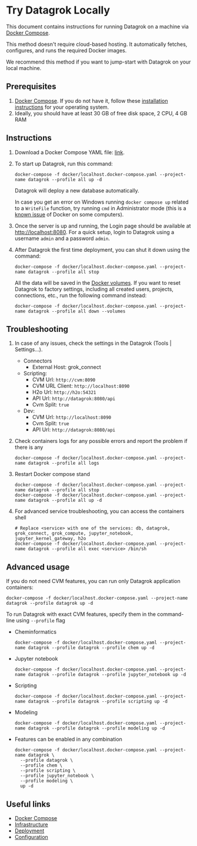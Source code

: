 <!-- TITLE: Try Datagrok Locally -->
<!-- SUBTITLE: -->

# Try Datagrok Locally

This document contains instructions for running Datagrok on a machine
via [Docker Compose](https://docs.docker.com/compose/).

This method doesn't require cloud-based hosting. It automatically fetches, configures, and runs the required Docker
images.

We recommend this method if you want to jump-start with Datagrok on your local machine.

## Prerequisites

1. [Docker Compose](https://docs.docker.com/compose/). If you do not have it, follow
   these [installation instructions](https://docs.docker.com/compose/install/) for your operating system.
2. Ideally, you should have at least 30 GB of free disk space, 2 CPU, 4 GB RAM

## Instructions

1. Download a Docker Compose YAML
   file: [link](https://github.com/datagrok-ai/public/blob/master/docker/localhost.docker-compose.yaml).

2. To start up Datagrok, run this command:

   ```shell
   docker-compose -f docker/localhost.docker-compose.yaml --project-name datagrok --profile all up -d
   ```

   Datagrok will deploy a new database automatically.

   In case you get an error on Windows running `docker compose up` related to a `WriteFile`
   function, try running `cmd`
   in Administrator mode (this is a [known issue](https://github.com/docker/compose/issues/4531) of Docker on some
   computers).
3. Once the server is up and running, the Login page should be available
   at [http://localhost:8080](http://localhost:8080). For a quick setup, login to Datagrok using a username `admin`
   and a password `admin`.
4. After Datagrok the first time deployment, you can shut it down using the command:

   ```shell
   docker-compose -f docker/localhost.docker-compose.yaml --project-name datagrok --profile all stop
   ```

   All the data will be saved in the [Docker volumes](https://docs.docker.com/storage/volumes/). If you want to reset
   Datagrok to factory settings, including all created users, projects, connections, etc., run the following command
   instead:

   ```shell
   docker-compose -f docker/localhost.docker-compose.yaml --project-name datagrok --profile all down --volumes
   ```

## Troubleshooting

1. In case of any issues, check the settings in the Datagrok (Tools | Settings...).
    * Connectors
        * External Host: grok_connect
    * Scripting:
        * CVM Url: `http://cvm:8090`
        * CVM URL Client: `http://localhost:8090`
        * H2o Url: `http://h2o:54321`
        * API Url: `http://datagrok:8080/api`
        * Cvm Split: `true`
    * Dev:
        * CVM Url: `http://localhost:8090`
        * Cvm Split: `true`
        * API Url: `http://datagrok:8080/api`

2. Check containers logs for any possible errors and report the problem if there is any

   ```shell
   docker-compose -f docker/localhost.docker-compose.yaml --project-name datagrok --profile all logs
   ```

3. Restart Docker compose stand

    ```shell
    docker-compose -f docker/localhost.docker-compose.yaml --project-name datagrok --profile all stop
    docker-compose -f docker/localhost.docker-compose.yaml --project-name datagrok --profile all up -d
    ```

4. For advanced service troubleshooting, you can access the containers shell

    ```shell
    # Replace <service> with one of the services: db, datagrok, grok_connect, grok_compute, jupyter_notebook, jupyter_kernel_gateway, h2o
    docker-compose -f docker/localhost.docker-compose.yaml --project-name datagrok --profile all exec <service> /bin/sh
    ```

## Advanced usage

If you do not need CVM features, you can run only Datagrok application containers:

```shell
docker-compose -f docker/localhost.docker-compose.yaml --project-name datagrok --profile datagrok up -d
```

To run Datagrok with exact CVM features, specify them in the command-line using `--profile` flag

* Cheminformatics

   ```shell
   docker-compose -f docker/localhost.docker-compose.yaml --project-name datagrok --profile datagrok --profile chem up -d
   ```

* Jupyter notebook

   ```shell
   docker-compose -f docker/localhost.docker-compose.yaml --project-name datagrok --profile datagrok --profile jupyter_notebook up -d
   ```

* Scripting

   ```shell
   docker-compose -f docker/localhost.docker-compose.yaml --project-name datagrok --profile datagrok --profile scripting up -d
   ```

* Modeling

   ```shell
   docker-compose -f docker/localhost.docker-compose.yaml --project-name datagrok --profile datagrok --profile modeling up -d
   ```

* Features can be enabled in any combination

   ```shell
   docker-compose -f docker/localhost.docker-compose.yaml --project-name datagrok \
     --profile datagrok \
     --profile chem \
     --profile scripting \
     --profile jupyter_notebook \
     --profile modeling \
     up -d
   ```

## Useful links

* [Docker Compose](https://docs.docker.com/compose/)
* [Infrastructure](infrastructure.md)
* [Deployment](deploy.md)
* [Configuration](configuration.md)
